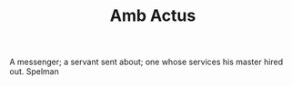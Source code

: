 ---
title: Amb Actus
letter: A
permalink: "/definitions/amb-actus.html"
body: A messenger; a servant sent about; one whose services his master hired out.
  Spelman
published_at: '2018-07-07'
source: Black's Law Dictionary
layout: post
---